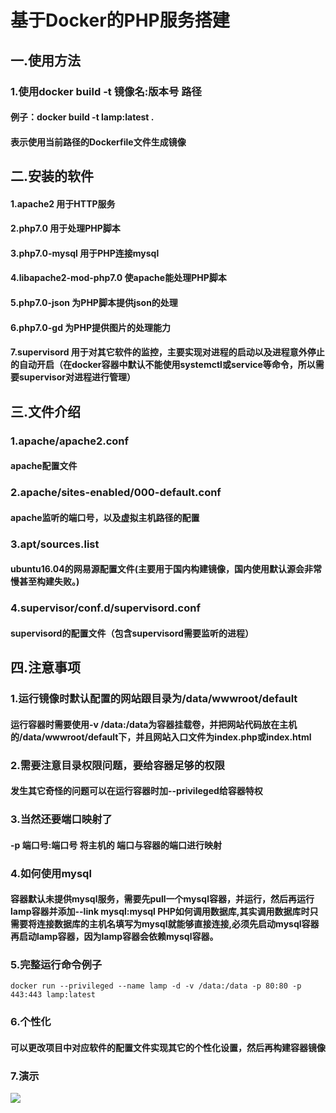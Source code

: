 # 基于Docker的PHP服务搭建

## 一.使用方法
### 1.使用docker build -t 镜像名:版本号 路径
#### 例子：docker build -t lamp:latest .
#### 表示使用当前路径的Dockerfile文件生成镜像
## 二.安装的软件
#### 1.apache2 用于HTTP服务
#### 2.php7.0 用于处理PHP脚本
#### 3.php7.0-mysql 用于PHP连接mysql
#### 4.libapache2-mod-php7.0 使apache能处理PHP脚本
#### 5.php7.0-json 为PHP脚本提供json的处理
#### 6.php7.0-gd 为PHP提供图片的处理能力
#### 7.supervisord 用于对其它软件的监控，主要实现对进程的启动以及进程意外停止的自动开启（在docker容器中默认不能使用systemctl或service等命令，所以需要supervisor对进程进行管理）
## 三.文件介绍
### 1.apache/apache2.conf
#### apache配置文件
### 2.apache/sites-enabled/000-default.conf
#### apache监听的端口号，以及虚拟主机路径的配置
### 3.apt/sources.list
#### ubuntu16.04的网易源配置文件(主要用于国内构建镜像，国内使用默认源会非常慢甚至构建失败。)
### 4.supervisor/conf.d/supervisord.conf
#### supervisord的配置文件（包含supervisord需要监听的进程）
## 四.注意事项
### 1.运行镜像时默认配置的网站跟目录为/data/wwwroot/default
#### 运行容器时需要使用-v /data:/data为容器挂载卷，并把网站代码放在主机的/data/wwwroot/default下，并且网站入口文件为index.php或index.html
### 2.需要注意目录权限问题，要给容器足够的权限
#### 发生其它奇怪的问题可以在运行容器时加--privileged给容器特权
### 3.当然还要端口映射了
#### -p 端口号:端口号 将主机的 端口与容器的端口进行映射
### 4.如何使用mysql
#### 容器默认未提供mysql服务，需要先pull一个mysql容器，并运行，然后再运行lamp容器并添加--link mysql:mysql PHP如何调用数据库,其实调用数据库时只需要将连接数据库的主机名填写为mysql就能够直接连接,必须先启动mysql容器再启动lamp容器，因为lamp容器会依赖mysql容器。
### 5.完整运行命令例子
```
docker run --privileged --name lamp -d -v /data:/data -p 80:80 -p 443:443 lamp:latest
```
### 6.个性化
#### 可以更改项目中对应软件的配置文件实现其它的个性化设置，然后再构建容器镜像
### 7.演示
![](https://git.oschina.net/lebar/docker-ubuntu-apache2-supervisord/raw/master/thumbnail.png)